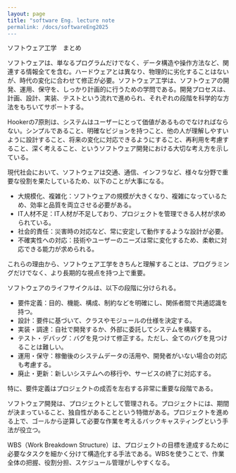 ```yaml
---
layout: page
title: "software Eng. lecture note
permalink: /docs/softwareEng2025
---
```


ソフトウェア工学　まとめ

ソフトウェアは、単なるプログラムだけでなく、データ構造や操作方法など、関連する情報全てを含む。ハードウェアとは異なり、物理的に劣化することはないが、時代の変化に合わせて修正が必要。ソフトウェア工学は、ソフトウェアの開発、運用、保守を、しっかり計画的に行うための学問である。開発プロセスは、計画、設計、実装、テストという流れで進められ、それぞれの段階を科学的な方法をもちいてサポートする。

Hookerの7原則は、システムはユーザーにとって価値があるものでなければならない。シンプルであること、明確なビジョンを持つこと、他の人が理解しやすいように設計すること、将来の変化に対応できるようにすること、再利用を考慮すること、深く考えること、というソフトウェア開発における大切な考え方を示している。

現代社会において、ソフトウェアは交通、通信、インフラなど、様々な分野で重要な役割を果たしているため、以下のことが大事になる。

* 大規模化、複雑化：ソフトウェアの規模が大きくなり、複雑になっているため、効率と品質を両立させる必要がある。
* IT人材不足：IT人材が不足しており、プロジェクトを管理できる人材が求められている。
* 社会的責任：災害時の対応など、常に安定して動作するような設計が必要。
* 不確実性への対応：技術やユーザーのニーズは常に変化するため、柔軟に対応できる能力が求められる。

これらの理由から、ソフトウェア工学をきちんと理解することは、プログラミングだけでなく、より長期的な視点を持つ上で重要。

ソフトウェアのライフサイクルは、以下の段階に分けられる。

* 要件定義：目的、機能、構成、制約などを明確にし、関係者間で共通認識を持つ。
* 設計：要件に基づいて、クラスやモジュールの仕様を決定する。
* 実装・調達：自社で開発するか、外部に委託してシステムを構築する。
* テスト・デバッグ：バグを見つけて修正する。ただし、全てのバグを見つけることは難しい。
* 運用・保守：稼働後のシステムデータの活用や、開発者がいない場合の対応も考慮する。
* 廃止・更新：新しいシステムへの移行や、サービスの終了に対応する。

特に、要件定義はプロジェクトの成否を左右する非常に重要な段階である。

ソフトウェア開発は、プロジェクトとして管理される。プロジェクトには、期間が決まっていること、独自性があることという特徴がある。プロジェクトを進める上で、ゴールから逆算して必要な作業を考えるバックキャスティングという手法が役立つ。

WBS（Work Breakdown Structure）は、プロジェクトの目標を達成するために必要なタスクを細かく分けて構造化する手法である。WBSを使うことで、作業全体の把握、役割分担、スケジュール管理がしやすくなる。
